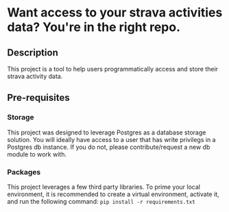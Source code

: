 # Want access to your strava activities data? You're in the right repo.

## Description
This project is a tool to help users programmatically access and store their strava activity data.

## Pre-requisites
### Storage
This project was designed to leverage Postgres as a database storage solution. You will ideally have access to a user that has write privilegs in a Postgres db instance. If you do not, please contribute/request a new db module to work with.

### Packages
This project leverages a few third party libraries. To prime your local environment, it is recommended to create a virtual environment, activate it, and run the following command: `pip install -r requirements.txt`
